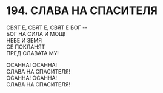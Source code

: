 # 194. СЛАВА НА СПАСИТЕЛЯ  
  
СВЯТ Е, СВЯТ Е, СВЯТ Е БОГ --  
БОГ НА СИЛА И МОЩ!  
НЕБЕ И ЗЕМЯ  
СЕ ПОКЛАНЯТ  
ПРЕД СЛАВАТА МУ!  
  
ОСАННА! ОСАННА!  
СЛАВА НА СПАСИТЕЛЯ!  
ОСАННА! ОСАННА!  
СЛАВА НА СПАСИТЕЛЯ!  


<DownloadsButton pdf="/pdf/194-slava-na-spasitelq.pdf" />

<DownloadChordsButton pdf="/chords/194-slava-na-spasitelq_akord.pdf"/>
